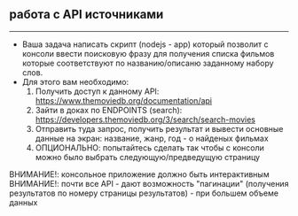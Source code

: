 ## работа с API источниками

---

* Ваша задача написать скрипт (nodejs - app) который позволит с консоли ввести поисковую фразу для получения списка фильмов которые соответствуют по названию/описаню заданному набору слов.
* Для этого вам необходимо:
  1. Получить доступ к данному API: https://www.themoviedb.org/documentation/api   
  2. Зайти в доках по ENDPOINTS (search): https://developers.themoviedb.org/3/search/search-movies
  3. Отправить туда запрос, получить результат и вывести основные данные на экран: название, жанр, год - о найденых фильмах
  4. ОПЦИОНАЛЬНО: попытайтесь сделать так чтобы с консоли можно было выбрать следующую/предведущую страницу


ВНИМАНИЕ!: консольное приложение должно быть интерактивным
ВНИМАНИЕ!: почти все API - дают возможность "пагинации" (получения результатов по номеру страницы результатов) - при большем объеме данных
